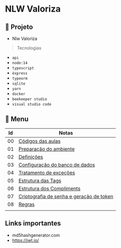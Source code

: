 # NLW Valoriza

## 🌱 Projeto

- Nlw Valoriza

> Tecnologias

- `api`
- `node:14`
- `typescript`
- `èxpress`
- `typeorm`
- `sqlite`
- `yarn`
- `docker`
- `beekeeper studio`
- `visual studio code`

## 📝 Menu

| Id | Notas |
| --- |---------- |
| 00 | [Códigos das aulas](notas/codigo.md)|
| 01 | [Preparação do ambiente](notas/ambiente.md)|
| 02 | [Definições](notas/camadas.md)|
| 03 | [Configuração do banco de dados](notas/bancodedados.md)|
| 04 | [Tratamento de exceções](notas/tratamentodeerros.md)|
| 05 | [Estrutura das Tags](notas/estruturadetags.md)|
| 06 | [Estrutura dos Compliments](notas/estruturacompliments.md)|
| 07 | [Criptografia de senha e geração de token](notas/jwt.md)|
| 08 | [Regras](notas/regras.md)|
|        |        |

## Links importantes

- md5hashgenerator.com
- https://jwt.io/









